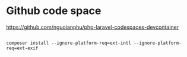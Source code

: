 # Github code space

https://github.com/nguoianphu/php-laravel-codespaces-devcontainer



```

composer install --ignore-platform-req=ext-intl --ignore-platform-req=ext-exif
```
